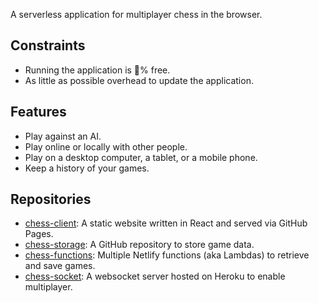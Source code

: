 A serverless application for multiplayer chess in the browser.

## Constraints
- Running the application is 💯% free.
- As little as possible overhead to update the application.

## Features
- Play against an AI.
- Play online or locally with other people.
- Play on a desktop computer, a tablet, or a mobile phone.
- Keep a history of your games.

## Repositories
- [chess-client](https://github.com/yvesgurcan/chess-client): A static website written in React and served via GitHub Pages.
- [chess-storage](https://github.com/yvesgurcan/chess-storage): A GitHub repository to store game data.
- [chess-functions](https://github.com/yvesgurcan/chess-functions): Multiple Netlify functions (aka Lambdas) to retrieve and save games.
- [chess-socket](https://github.com/yvesgurcan/chess-socket): A websocket server hosted on Heroku to enable multiplayer.
